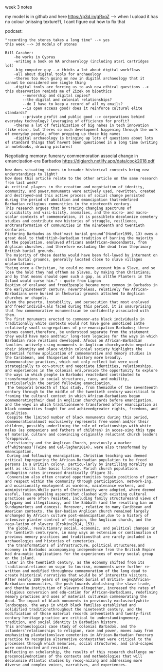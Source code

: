 week 3 notes

my model is in github and here https://p3d.in/gRxqZ --> when I upload it has no colour (missing texture?), I cant figure out how to fix that

podcast:

    "recording the stones takes a long time" --> yes
    this week --> 3d models of stones
    
    Bill Caraher:
        -he works in Cyprus
        -writing a book on NA archaerology (including atari cartridges lol)
        -big computer guy --> thinks a lot about digital workflows
        -all about digital tools for archaeology
        -theres too much going on now in digital archaeology that it cannot be considered one single thing
        -digital tools are forcing us to ask new ethical questions --> this observation reminds me of Zizek on bioethics
            --ownership and digital copies?
            --the digital and colonial relationships?
            --do I have to keep a record of all my emails?
            --is open access good? does it reinforce cultural elite standards?
            --private profit and public good --> corporations behind everyday technology? leveraging of efficiency for profit?
        -theres a lot of fetishization of big names in tech innovation (like elon), but theres so much development happening through the work of everyday people, often propping up those big names
        -digital archaeology is bringing up lots of questions about lots of standard things that havent been questioned in a long time (writing in notebooks, drawing pictures)
        
Negotiating memory: funerary commemoration associal change in emancipation-era Barbados
https://digiarch.netlify.app/data/cook2018.pdf

    how does situating stones in broader historical contexts bring new understandings to light?
    how does this article relate to the other article on the same research from last week?
    As critical players in the creation and negotiation of identity, community, and power,monuments were actively used, rewritten, created and destroyed–and this active process of social change persisted during the period of abolition and emancipation thatredefined Barbadian religious communities in the nineteenth century. 
    This research argues that by tracing changing spectrums of invisibility and visi-bility, anomalies, and the micro- and macro-scalar contexts of commemoration, it is possibleto decolonize cemetery studies and contribute new histories of struggle, resilience, andtransformation of communities in the nineteenth and twentieth centuries.
    Picturing Barbados as that‘vast burial ground’(Handler1999, 13) owes a great deal to theBritish-Barbadian tradition of barring the majority of the population, enslaved Africans andAfrican-descendants, from Anglican churches, and therefore excluding the dead from theprimary British burial grounds. 
    The majority of these deaths would have been fol-lowed by interment on slave burial grounds, generally located close to slave villages onplantations.
    "being once a Christian, he could no more account him a Slave, and so lose the hold they had ofthem as Slaves, by making them Christians; and by that means should open such a gap, as allthe Planters in the Island would curse him." - quote from Lignon
    Baptism of enslaved and freed3people became more common in Barbados in the earlynineteenth century; nevertheless, relatively few African-Barbadians were buried in theburial grounds attached to Anglican churches or chapels. 
    Given the poverty, instability, and persecution that most enslaved and‘freed’individ-uals faced during this period, it is unsurprising that few commemorative monumentscan be confidently associated with them. 
    The first monuments erected to commemor-ate black individuals in traditionally white contexts would not have gone unnoticed inthe relatively small congregations of pre-emancipation Barbados; these stones cannot,therefore, be understood separate from the statement they would have made andtheir long-term legacies for the ways in which Barbadian race relations developed. Afocus on African-Barbadian families actively using monuments in Anglican churchyardsto negotiate their identity and place within colonial society highlights the potential fornew application of commemorative and memory studies in the Caribbean, and thisperiod of history more broadly.
    Commemorative practices, which not only reflect but were used strategically to con-struct and negotiate identities, relationships, and experiences in the colonial era,provide the opportunity to explore the ways in which people in Barbados reactedand contributed to transformations in social structures, race, and mobility, particularlyin the period following emancipation. 
     The temporal breadth of this study, from themiddle of the seventeenth century through to the middle of the twentieth century wascritical to framing the cultural context in which African-Barbadians began commemoratingtheir dead in Anglican churchyards before emancipation, and the ways in which traditionswere transformed after emancipation as black communities fought for and achievedgreater rights, freedoms, and equalities.
     Despite the limited number of black monuments during this period, commemorationalmost exclusively represents free women and/or their children, possibly underlining the role of relationships with white males (as companions and fathers of children) in acces-sing this type of material culture and convincing originally reluctant church leaders forapproval. 
     Christianity and the Anglican Church, previously a marker of‘whiteness’(Twine and Gal-lagher2014), were also transformed by emancipation. 
     During and following emancipation, Christian teaching was deemed critical topreparing the African-Barbadian population to be freed persons in a British colony, particu-larly by instilling morality as well as skills like basic literacy. Parish church populations andbaptism rates increased drastically (Figure 3). 
     Conversion also often created opportunities togain positions of power and respect within the community through participation, network-ing, and occasionally employment as wardens, maintenance workers, and administration.While parts of Christianity were adopted, where deemed useful, less appealing aspectsthat clashed with existing cultural practices were often resisted, including family structuresand views of polygamy and illegitimacy, and the Sabbath (and the resulting ban on Sundaymarkets and dances). Moreover, relative to many Caribbean and American contexts, the Bar-badian Anglican church remained largely unchanged by African culture post-emancipation,due to a history of intensive planter control of religion, the Anglican church, and the regu-lation of slavery (Erskine2014, 153).
     The global, revolutionary social, economic, and political changes in the twentieth centuryare, in many ways an extension or continuation of previous memory practices and traditionsthat are rarely included in archaeologies and histories of cemeteries. 
     the transformations of infrastructure, political structures,and economy in Barbados accompanying independence from the British Empire had dra-matic implications for the experiences of every social group on the island. 
     Later in the twentieth century, as the economy shifted from its traditionalreliance on sugar to tourism, monuments were further re-written and modified throughnew commemoration of the long dead to create historical narratives that would be of interestto visitors. 
    After nearly 200 years of segregated burial of British- andAfrican-Barbadian communities, the push towards abolishing the slave trade, and thenthe institution of slavery altogether, increased the rates of religious conversion and edu-cation for African-Barbadians, redefining memory practices and uses of material culturein commemorating the dead. The impact of black monuments in previously exclusivelywhite landscapes, the ways in which black families established and solidified traditionsthroughout the nineteenth century, and the modification of those material records intwentieth and twenty-first century heritage practice are critical to understandingmemory, tradition, and social identity in Barbadian history.
    This archaeological case study of colonial Barbados, and the islanders’relationships to religion, race and power, moves away from emphasizing plantationslave cemeteries in African-Barbadian funerary practice to recognize alternative contextsthat were critical to the processes through which memories, social structures, and land-scapes were constructed and resisted. 
    Reflecting on scholarship, the results of this research challenge our preconceivednotions of the contexts and methodologies that will decolonize Atlantic studies by recog-nizing and addressing more diverse and complex voices, narratives, and experiences. 
    
    
    
    
    
    
    
    
    
